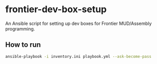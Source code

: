 # frontier-dev-box-setup
An Ansible script for setting up dev boxes for Frontier MUD/Assembly programming.

## How to run

```bash
ansible-playbook -i inventory.ini playbook.yml --ask-become-pass
```